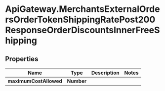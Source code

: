 # ApiGateway.MerchantsExternalOrdersOrderTokenShippingRatePost200ResponseOrderDiscountsInnerFreeShipping

## Properties

Name | Type | Description | Notes
------------ | ------------- | ------------- | -------------
**maximumCostAllowed** | **Number** |  | 


